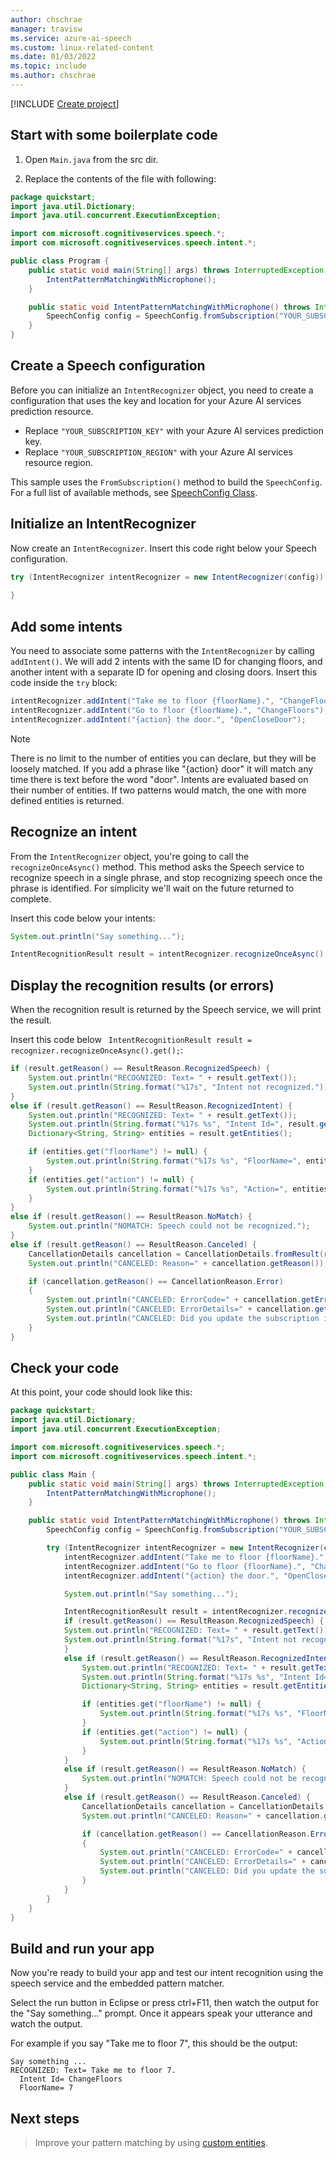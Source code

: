 ```yaml
---
author: chschrae
manager: travisw
ms.service: azure-ai-speech
ms.custom: linux-related-content
ms.date: 01/03/2022
ms.topic: include
ms.author: chschrae
---
```


[!INCLUDE [Create project](../../../quickstarts/platform/java.md)]

## Start with some boilerplate code

1. Open `Main.java` from the src dir.

1. Replace the contents of the file with following:

```java
package quickstart;
import java.util.Dictionary;
import java.util.concurrent.ExecutionException;

import com.microsoft.cognitiveservices.speech.*;
import com.microsoft.cognitiveservices.speech.intent.*;

public class Program {
    public static void main(String[] args) throws InterruptedException, ExecutionException {
        IntentPatternMatchingWithMicrophone();
    }

    public static void IntentPatternMatchingWithMicrophone() throws InterruptedException, ExecutionException {
        SpeechConfig config = SpeechConfig.fromSubscription("YOUR_SUBSCRIPTION_KEY", "YOUR_SUBSCRIPTION_REGION");
    }
}
```

## Create a Speech configuration

Before you can initialize an `IntentRecognizer` object, you need to create a configuration that uses the key and location for your Azure AI services prediction resource.

* Replace `"YOUR_SUBSCRIPTION_KEY"` with your Azure AI services prediction key.
* Replace `"YOUR_SUBSCRIPTION_REGION"` with your Azure AI services resource region.

This sample uses the `FromSubscription()` method to build the `SpeechConfig`. For a full list of available methods, see [SpeechConfig Class](/java/api/com.microsoft.cognitiveservices.speech.speechconfig).

## Initialize an IntentRecognizer

Now create an `IntentRecognizer`. Insert this code right below your Speech configuration.

```java
try (IntentRecognizer intentRecognizer = new IntentRecognizer(config)) {
    
}
```

## Add some intents

You need to associate some patterns with the `IntentRecognizer` by calling `addIntent()`.
We will add 2 intents with the same ID for changing floors, and another intent with a separate ID for opening and closing doors.
Insert this code inside the `try` block:

```java
intentRecognizer.addIntent("Take me to floor {floorName}.", "ChangeFloors");
intentRecognizer.addIntent("Go to floor {floorName}.", "ChangeFloors");
intentRecognizer.addIntent("{action} the door.", "OpenCloseDoor");
```

> [!NOTE]
> There is no limit to the number of entities you can declare, but they will be loosely matched. If you add a phrase like "{action} door" it will match any time there is text before the word "door". Intents are evaluated based on their number of entities. If two patterns would match, the one with more defined entities is returned.

## Recognize an intent

From the `IntentRecognizer` object, you're going to call the `recognizeOnceAsync()` method. This method asks the Speech service to recognize speech in a single phrase, and stop recognizing speech once the phrase is identified. For simplicity we'll wait on the future returned to complete.

Insert this code below your intents:

```java
System.out.println("Say something...");

IntentRecognitionResult result = intentRecognizer.recognizeOnceAsync().get();
```

## Display the recognition results (or errors)

When the recognition result is returned by the Speech service, we will print the result.

Insert this code below ` IntentRecognitionResult result = recognizer.recognizeOnceAsync().get();`:

```java
if (result.getReason() == ResultReason.RecognizedSpeech) {
    System.out.println("RECOGNIZED: Text= " + result.getText());
    System.out.println(String.format("%17s", "Intent not recognized."));
}
else if (result.getReason() == ResultReason.RecognizedIntent) {
    System.out.println("RECOGNIZED: Text= " + result.getText());
    System.out.println(String.format("%17s %s", "Intent Id=", result.getIntentId() + "."));
    Dictionary<String, String> entities = result.getEntities();

    if (entities.get("floorName") != null) {
        System.out.println(String.format("%17s %s", "FloorName=", entities.get("floorName")));
    }
    if (entities.get("action") != null) {
        System.out.println(String.format("%17s %s", "Action=", entities.get("action")));
    }
}
else if (result.getReason() == ResultReason.NoMatch) {
    System.out.println("NOMATCH: Speech could not be recognized.");
}
else if (result.getReason() == ResultReason.Canceled) {
    CancellationDetails cancellation = CancellationDetails.fromResult(result);
    System.out.println("CANCELED: Reason=" + cancellation.getReason());

    if (cancellation.getReason() == CancellationReason.Error)
    {
        System.out.println("CANCELED: ErrorCode=" + cancellation.getErrorCode());
        System.out.println("CANCELED: ErrorDetails=" + cancellation.getErrorDetails());
        System.out.println("CANCELED: Did you update the subscription info?");
    }
}
```

## Check your code

At this point, your code should look like this:

```java
package quickstart;
import java.util.Dictionary;
import java.util.concurrent.ExecutionException;

import com.microsoft.cognitiveservices.speech.*;
import com.microsoft.cognitiveservices.speech.intent.*;

public class Main {
    public static void main(String[] args) throws InterruptedException, ExecutionException {
        IntentPatternMatchingWithMicrophone();
    }

    public static void IntentPatternMatchingWithMicrophone() throws InterruptedException, ExecutionException {
        SpeechConfig config = SpeechConfig.fromSubscription("YOUR_SUBSCRIPTION_KEY", "YOUR_SUBSCRIPTION_REGION");

        try (IntentRecognizer intentRecognizer = new IntentRecognizer(config)) {
            intentRecognizer.addIntent("Take me to floor {floorName}.", "ChangeFloors");
            intentRecognizer.addIntent("Go to floor {floorName}.", "ChangeFloors");
            intentRecognizer.addIntent("{action} the door.", "OpenCloseDoor");

            System.out.println("Say something...");

            IntentRecognitionResult result = intentRecognizer.recognizeOnceAsync().get();
            if (result.getReason() == ResultReason.RecognizedSpeech) {
            System.out.println("RECOGNIZED: Text= " + result.getText());
            System.out.println(String.format("%17s", "Intent not recognized."));
            }
            else if (result.getReason() == ResultReason.RecognizedIntent) {
                System.out.println("RECOGNIZED: Text= " + result.getText());
                System.out.println(String.format("%17s %s", "Intent Id=", result.getIntentId() + "."));
                Dictionary<String, String> entities = result.getEntities();

                if (entities.get("floorName") != null) {
                    System.out.println(String.format("%17s %s", "FloorName=", entities.get("floorName")));
                }
                if (entities.get("action") != null) {
                    System.out.println(String.format("%17s %s", "Action=", entities.get("action")));
                }
            }
            else if (result.getReason() == ResultReason.NoMatch) {
                System.out.println("NOMATCH: Speech could not be recognized.");
            }
            else if (result.getReason() == ResultReason.Canceled) {
                CancellationDetails cancellation = CancellationDetails.fromResult(result);
                System.out.println("CANCELED: Reason=" + cancellation.getReason());

                if (cancellation.getReason() == CancellationReason.Error)
                {
                    System.out.println("CANCELED: ErrorCode=" + cancellation.getErrorCode());
                    System.out.println("CANCELED: ErrorDetails=" + cancellation.getErrorDetails());
                    System.out.println("CANCELED: Did you update the subscription info?");
                }
            }
        }
    }
}
```
## Build and run your app

Now you're ready to build your app and test our intent recognition using the speech service and the embedded pattern matcher.

Select the run button in Eclipse or press ctrl+F11, then watch the output for the "Say something..." prompt. Once it appears speak your utterance and watch the output.


For example if you say "Take me to floor 7", this should be the output:

```
Say something ...
RECOGNIZED: Text= Take me to floor 7.
  Intent Id= ChangeFloors
  FloorName= 7
```

## Next steps

> Improve your pattern matching by using [custom entities](../../../../how-to-use-custom-entity-pattern-matching.md).
